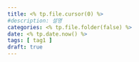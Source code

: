```yaml
---
title: <% tp.file.cursor(0) %>
#description: 설명
categories: <% tp.file.folder(false) %>
date: <% tp.date.now() %>
tags: [ tag1 ]
draft: true
---
```


